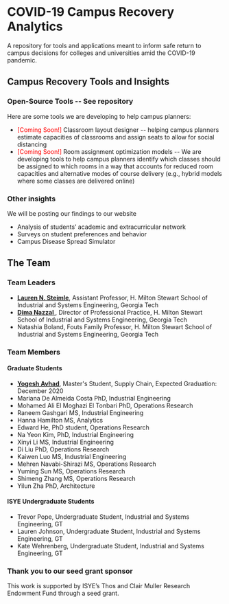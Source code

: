 # COVID-19 Campus Recovery Analytics
A repository for tools and applications meant to inform safe return to campus decisions for colleges and universities amid the COVID-19 pandemic. 


## Campus Recovery Tools and Insights

### Open-Source Tools -- See repository
Here are some tools we are developing to help campus planners:

* <span style="color:red"> [Coming Soon!] </span> Classroom layout designer -- helping campus planners estimate capacities of classrooms and assign seats to allow for social distancing
* <span style="color:red"> [Coming Soon!] </span> Room assignment optimization models   -- We are developing tools to help campus planners identify which classes should be assigned to which rooms in a way that accounts for reduced room capacities and alternative modes of course delivery (e.g., hybrid models where some classes are delivered online)

### Other insights
We will be posting our findings to our website

* Analysis of students’ academic and extracurricular network
* Surveys on student preferences and behavior
* Campus Disease Spread Simulator





## The Team

### Team Leaders
* <b> <a href="http://pwp.gatech.edu/steimle/"> Lauren N. Steimle</a></b>, Assistant Professor, H. Milton Stewart School of Industrial and Systems Engineering, Georgia Tech
* <b> <a href="http://pwp.gatech.edu/dima-nazzal/"> Dima Nazzal </a></b> , Director of Professional Practice, H. Milton Stewart School of Industrial and Systems Engineering, Georgia Tech
* Natashia Boland, Fouts Family Professor, H. Milton Stewart School of Industrial and Systems Engineering, Georgia Tech


### Team Members

#### Graduate Students
* <b> <a href="linkedin.com/in/yogesh-avhad"> Yogesh Avhad</a></b>, Master's Student, Supply Chain, Expected Graduation: December 2020
* Mariana De Almeida Costa PhD, Industrial Engineering
* Mohamed Ali El Moghazi El Tonbari PhD, Operations Research
* Raneem Gashgari MS, Industrial Engineering
* Hanna Hamilton MS, Analytics
* Edward He, PhD student, Operations Research 
* Na Yeon Kim, PhD, Industrial Engineering
* Xinyi Li MS, Industrial Engineering
* Di Liu PhD, Operations Research 
* Kaiwen Luo MS, Industrial Engineering
* Mehren Navabi-Shirazi MS, Operations Research
* Yuming Sun MS, Operations Research
* Shimeng Zhang MS, Operations Research
* Yilun Zha PhD, Architecture

#### ISYE Undergraduate Students
* Trevor Pope, Undergraduate Student, Industrial and Systems Engineering, GT
* Lauren Johnson, Undergraduate Student, Industrial and Systems Engineering, GT
* Kate Wehrenberg, Undergraduate Student, Industrial and Systems Engineering, GT


### Thank you to our seed grant sponsor
This work is supported by ISYE’s Thos and Clair Muller Research Endowment Fund through a seed grant.


